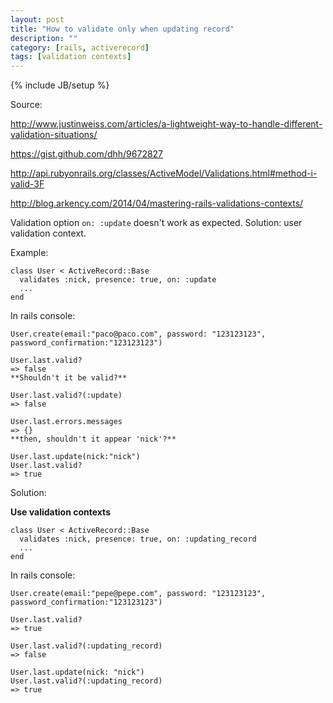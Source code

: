 ```yaml
---
layout: post
title: "How to validate only when updating record"
description: ""
category: [rails, activerecord]
tags: [validation contexts]
---
```

{% include JB/setup %}

Source: 

<http://www.justinweiss.com/articles/a-lightweight-way-to-handle-different-validation-situations/>

<https://gist.github.com/dhh/9672827>

<http://api.rubyonrails.org/classes/ActiveModel/Validations.html#method-i-valid-3F>

<http://blog.arkency.com/2014/04/mastering-rails-validations-contexts/>

Validation option `on: :update` doesn't work as expected. Solution: user validation context.

Example:

    class User < ActiveRecord::Base
      validates :nick, presence: true, on: :update
      ...
    end

In rails console:

    User.create(email:"paco@paco.com", password: "123123123", password_confirmation:"123123123")

    User.last.valid?
    => false
    **Shouldn't it be valid?**

    User.last.valid?(:update)
    => false

    User.last.errors.messages
    => {}
    **then, shouldn't it appear 'nick'?**

    User.last.update(nick:"nick")
    User.last.valid?
    => true

Solution: 

**Use validation contexts**

    class User < ActiveRecord::Base
      validates :nick, presence: true, on: :updating_record
      ...
    end

In rails console:

    User.create(email:"pepe@pepe.com", password: "123123123", password_confirmation:"123123123")

    User.last.valid?
    => true

    User.last.valid?(:updating_record)
    => false

    User.last.update(nick: "nick")
    User.last.valid?(:updating_record)
    => true
